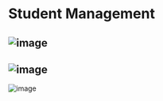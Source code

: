 # Student Management
![image](https://user-images.githubusercontent.com/93371117/205077033-970645d9-e3cd-4a51-94ee-98f74e82819f.png)
---
![image](https://user-images.githubusercontent.com/93371117/205077122-1787704e-0465-44ae-96c1-63707553a9b0.png)
--- 
![image](https://user-images.githubusercontent.com/93371117/205077199-20ec46aa-8dac-4714-9a70-8bf9c89f5479.png)
